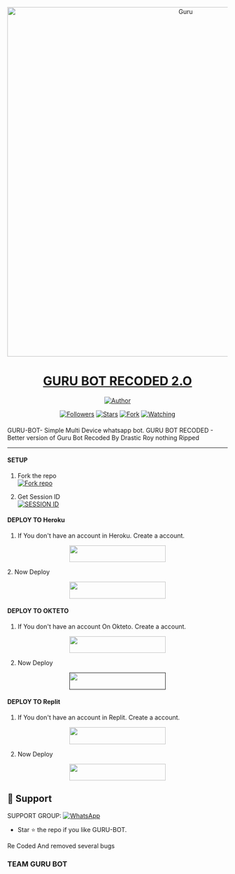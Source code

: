 
<p align="center">  
  <a href="https://youtu.be/WcA7GZuaN0A">
    <img alt="Guru" height="800" src="[https://cdn.jsdelivr.net/gh/Guru322/api@Guru/guru.jpg](https://cdn.jsdelivr.net/gh/drasticroy/api@Guru/1cd0772a45c481e16ef64d16c6218ccf.jpg)">
    <h1 align="center">GURU BOT RECODED 2.O</h1>
  </a>
</p>
<p align="center">
<a href="https://github.com/drasticroy"><img title="Author" src="https://img.shields.io/badge/GURU-BOT-black?style=for-the-badge&logo=telegram"></a>
<p/>
<p align="center">
<a href="https://github.com/drasticroy?tab=followers"><img title="Followers" src="https://img.shields.io/github/followers/drasticroy?label=Followers&style=social"></a>
<a href="https://github.com/drasticroy/GURU-BOT/stargazers/"><img title="Stars" src="https://img.shields.io/github/stars/drasticroy/GURU-BOT?&style=social"></a>
<a href="https://github.com/drasticroy/GURU-BOT/network/members"><img title="Fork" src="https://img.shields.io/github/forks/drasticroy/GURU-BOT?style=social"></a>
<a href="https://github.com/drasticroy/GURU-BOT/watchers"><img title="Watching" src="https://img.shields.io/github/watchers/drasticroy/GURU-BOT?label=Watching&style=social"></a>
</p>

####  
GURU-BOT- Simple Multi Device whatsapp bot.
GURU BOT RECODED - Better version of Guru Bot Recoded By Drastic Roy nothing Ripped 

***

#### SETUP

1. Fork the repo
    <br>
<a href='https://github.com/drasticroy/GURU-BOT/fork' target="_blank"><img alt='Fork repo' src='https://img.shields.io/badge/Fork Repo-100000?style=for-the-badge&logo=scan&logoColor=white&labelColor=black&color=black'/></a>

2. Get Session ID
    <br>
<a href='https://replit.com/@victiousroy/GURU-BOT-PAIR?v=1' target="_blank"><img alt='SESSION ID' src='https://img.shields.io/badge/Session_id-100000?style=for-the-badge&logo=scan&logoColor=white&labelColor=black&color=black'/></a>



#### DEPLOY TO Heroku 

1. If You don't have an account in Heroku. Create a account.
    <br>
<p align="center"><a href="https://signup.heroku.com"> <img src="https://img.shields.io/badge/heroku%20Account-blue?style=for-the-badge&logo=heroku" width="220" height="38.45"/></a></p>
2. Now Deploy
    <br>
<p align="center"><a href="https://heroku.com/deploy?template=https://github.com/drasticroy/GURU-BOT"> <img src="https://img.shields.io/badge/Heroku%20Deploy-blue?style=for-the-badge&logo=heroku" width="220" height="38.45"/></a></p>

#### DEPLOY TO OKTETO 

1. If You don't have an account On Okteto. Create a account.
    <br>
<p align="center"><a href="https://www.okteto.com/pricing/?plan=SaaS"> <img src="https://img.shields.io/badge/Okteto%20Account-blue?style=for-the-badge&logo=okteto" width="220" height="38.45"/></a></p>

2. Now Deploy
    <br>
<p align="center"><a href=""> <img src="https://img.shields.io/badge/Okteto%20Deploy-blue?style=for-the-badge&logo=okteto" width="220" height="38.45"/></a></p>


#### DEPLOY TO Replit 

1. If You don't have an account in Replit. Create a account.
    <br>
<p align="center"><a href="https://replit.com/signup"> <img src="https://img.shields.io/badge/replit%20Account-blue?style=for-the-badge&logo=replit" width="220" height="38.45"/></a></p>

2. Now Deploy
    <br>
<p align="center"><a href="https://repl.it/github/drasticroy/GURU-BOT"> <img src="https://img.shields.io/badge/replit%20Deploy-blue?style=for-the-badge&logo=replit" width="220" height="38.45"/></a></p>

 
 
 ## 🤩 Support

SUPPORT GROUP: <a href="https://chat.whatsapp.com/F3sB3pR3tClBvVmlIkqDJp"><img alt="WhatsApp" src="https://camo.githubusercontent.com/2157131829ac512183ee8f8b6c6f803688a4cc66a2e686602844e80478401a7c/68747470733a2f2f696d672e736869656c64732e696f2f62616467652f4a6f696e2047726f75702d3235443336363f7374796c653d666f722d7468652d6261646765266c6f676f3d7768617473617070266c6f676f436f6c6f723d7768697465"/></a>

- Star ⭐ the repo if you like GURU-BOT.

Re Coded And removed several bugs
### TEAM GURU BOT



